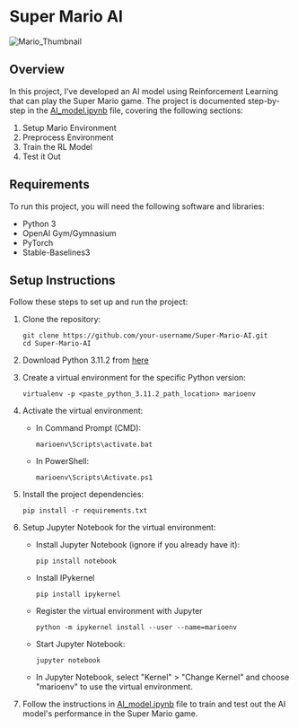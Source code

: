# Super Mario AI
![Mario_Thumbnail](https://github.com/CodeWithCharan/Super-Mario-AI/assets/106027109/8210a975-ecaf-406b-bc28-3a906ee443fd)


## Overview

In this project, I've developed an AI model using Reinforcement Learning that can play the Super Mario game. The project is documented step-by-step in the [AI_model.ipynb](https://github.com/CodeWithCharan/Super-Mario-AI/blob/main/AI_model.ipynb) file, covering the following sections:

1. Setup Mario Environment
2. Preprocess Environment
3. Train the RL Model
4. Test it Out

## Requirements

To run this project, you will need the following software and libraries:

- Python 3
- OpenAI Gym/Gymnasium
- PyTorch
- Stable-Baselines3

## Setup Instructions

Follow these steps to set up and run the project:

1. Clone the repository:

    ```
    git clone https://github.com/your-username/Super-Mario-AI.git
    cd Super-Mario-AI
    ```

2. Download Python 3.11.2 from [here](https://www.python.org/downloads/release/python-3112/)

3. Create a virtual environment for the specific Python version:

    ```
    virtualenv -p <paste_python_3.11.2_path_location> marioenv
    ```

4. Activate the virtual environment:

    - In Command Prompt (CMD):

        ```
        marioenv\Scripts\activate.bat
        ```

    - In PowerShell:

        ```
        marioenv\Scripts\Activate.ps1
        ```

5. Install the project dependencies:

    ```
    pip install -r requirements.txt
    ```

6. Setup Jupyter Notebook for the virtual environment:
   
    - Install Jupyter Notebook (ignore if you already have it):
      
      ```
      pip install notebook
      ```
      
    - Install IPykernel
      
      ```
      pip install ipykernel
      ```
      
    - Register the virtual environment with Jupyter

      ```
      python -m ipykernel install --user --name=marioenv
      ```
      
    - Start Jupyter Notebook:

      ```
      jupyter notebook
      ```
      
    - In Jupyter Notebook, select "Kernel" > "Change Kernel" and choose "marioenv" to use the virtual environment.


7. Follow the instructions in [AI_model.ipynb](https://github.com/CodeWithCharan/Super-Mario-AI/blob/main/AI_model.ipynb) file to train and test out the AI model's performance in the Super Mario game.

